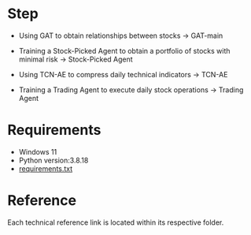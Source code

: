 # Step

- Using GAT to obtain relationships between stocks -> GAT-main

- Training a Stock-Picked Agent to obtain a portfolio of stocks with minimal risk -> Stock-Picked Agent

- Using TCN-AE to compress daily technical indicators -> TCN-AE

- Training a Trading Agent to execute daily stock operations -> Trading Agent


# Requirements
- Windows 11
- Python version:3.8.18
- [requirements.txt](https://github.com/user-attachments/files/16596740/requirements.txt)


# Reference

Each technical reference link is located within its respective folder.
